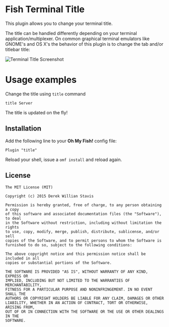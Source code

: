 # Fish Terminal Title

This plugin allows you to change your terminal title.

The title can be handled differently depending on your terminal application/multiplexer. On common graphical terminal emulators like GNOME's and OS X's the behavior of this plugin is to change the tab and/or titlebar title:

![Terminal Title Screenshot](https://dl.dropboxusercontent.com/u/56336/terminal-title.png)

# Usage examples

Change the title using `title` command

    title Server
    
The title is updated on the fly!

## Installation

Add the following line to your __Oh My Fish!__ config file:

    Plugin "title"

Reload your shell, issue a `omf install` and reload again.

## License

```
The MIT License (MIT)

Copyright (c) 2015 Derek Willian Stavis

Permission is hereby granted, free of charge, to any person obtaining a copy
of this software and associated documentation files (the "Software"), to deal
in the Software without restriction, including without limitation the rights
to use, copy, modify, merge, publish, distribute, sublicense, and/or sell
copies of the Software, and to permit persons to whom the Software is
furnished to do so, subject to the following conditions:

The above copyright notice and this permission notice shall be included in all
copies or substantial portions of the Software.

THE SOFTWARE IS PROVIDED "AS IS", WITHOUT WARRANTY OF ANY KIND, EXPRESS OR
IMPLIED, INCLUDING BUT NOT LIMITED TO THE WARRANTIES OF MERCHANTABILITY,
FITNESS FOR A PARTICULAR PURPOSE AND NONINFRINGEMENT. IN NO EVENT SHALL THE
AUTHORS OR COPYRIGHT HOLDERS BE LIABLE FOR ANY CLAIM, DAMAGES OR OTHER
LIABILITY, WHETHER IN AN ACTION OF CONTRACT, TORT OR OTHERWISE, ARISING FROM,
OUT OF OR IN CONNECTION WITH THE SOFTWARE OR THE USE OR OTHER DEALINGS IN THE
SOFTWARE.
```
